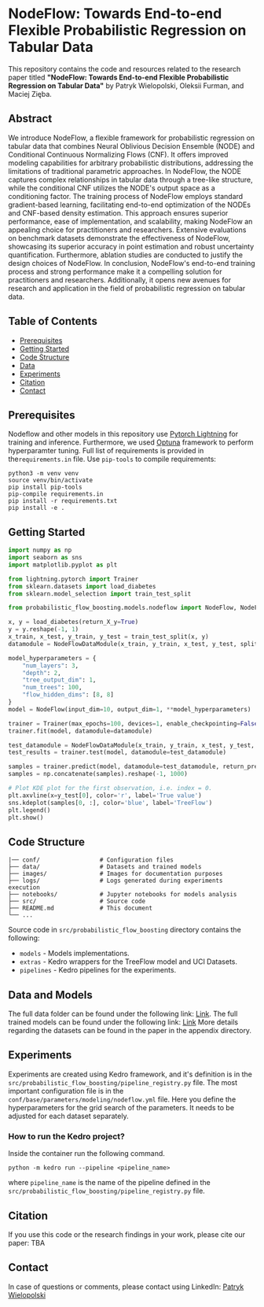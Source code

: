 # NodeFlow: Towards End-to-end Flexible Probabilistic Regression on Tabular Data

This repository contains the code and resources related to the research paper titled **"NodeFlow: Towards End-to-end Flexible Probabilistic Regression on Tabular Data"** by Patryk Wielopolski, Oleksii Furman, and Maciej Zięba.

## Abstract

We introduce NodeFlow, a flexible framework for probabilistic regression on tabular data that combines Neural Oblivious Decision Ensemble (NODE) and Conditional Continuous Normalizing Flows (CNF). It offers improved modeling capabilities for arbitrary probabilistic distributions, addressing the limitations of traditional parametric approaches. 
In NodeFlow, the NODE captures complex relationships in tabular data through a tree-like structure, while the conditional CNF utilizes the NODE's output space as a conditioning factor. The training process of NodeFlow employs standard gradient-based learning, facilitating end-to-end optimization of the NODEs and CNF-based density estimation. This approach ensures superior performance, ease of implementation, and scalability, making NodeFlow an appealing choice for practitioners and researchers. Extensive evaluations on benchmark datasets demonstrate the effectiveness of NodeFlow, showcasing its superior accuracy in point estimation and robust uncertainty quantification. Furthermore, ablation studies are conducted to justify the design choices of NodeFlow. 
In conclusion, NodeFlow's end-to-end training process and strong performance make it a compelling solution for practitioners and researchers. Additionally, it opens new avenues for research and application in the field of probabilistic regression on tabular data.

## Table of Contents

- [Prerequisites](#prerequisites)
- [Getting Started](#getting-started)
- [Code Structure](#code-structure)
- [Data](#data-and-models)
- [Experiments](#experiments)
- [Citation](#citation)
- [Contact](#contact)

## Prerequisites

Nodeflow and other models in this repository use [Pytorch Lightning](https://lightning.ai/pytorch-lightning) for training and inference. Furthermore, we used [Optuna](https://optuna.readthedocs.io/en/stable/) framework to perform hyperparamter tuning.
Full list of requirements is provided in the`requirements.in` file.
Use `pip-tools` to compile requirements:

```shell
python3 -m venv venv
source venv/bin/activate
pip install pip-tools
pip-compile requirements.in
pip install -r requirements.txt
pip install -e .
```

## Getting Started

```python
import numpy as np
import seaborn as sns
import matplotlib.pyplot as plt

from lightning.pytorch import Trainer
from sklearn.datasets import load_diabetes
from sklearn.model_selection import train_test_split

from probabilistic_flow_boosting.models.nodeflow import NodeFlow, NodeFlowDataModule

x, y = load_diabetes(return_X_y=True)
y = y.reshape(-1, 1)
x_train, x_test, y_train, y_test = train_test_split(x, y)
datamodule = NodeFlowDataModule(x_train, y_train, x_test, y_test, split_size=0.8, batch_size=2048)

model_hyperparameters = {
    "num_layers": 3,
    "depth": 2,
    "tree_output_dim": 1,
    "num_trees": 100,
    "flow_hidden_dims": [8, 8]
}
model = NodeFlow(input_dim=10, output_dim=1, **model_hyperparameters)

trainer = Trainer(max_epochs=100, devices=1, enable_checkpointing=False, inference_mode=False,)
trainer.fit(model, datamodule=datamodule)

test_datamodule = NodeFlowDataModule(x_train, y_train, x_test, y_test, split_size=0.8, batch_size=2048)
test_results = trainer.test(model, datamodule=test_datamodule)

samples = trainer.predict(model, datamodule=test_datamodule, return_predictions=True)
samples = np.concatenate(samples).reshape(-1, 1000)

# Plot KDE plot for the first observation, i.e. index = 0.
plt.axvline(x=y_test[0], color='r', label='True value')
sns.kdeplot(samples[0, :], color='blue', label='TreeFlow')
plt.legend()
plt.show()
```

## Code Structure

```
|── conf/                 # Configuration files
├── data/                 # Datasets and trained models 
├── images/               # Images for documentation purposes
├── logs/                 # Logs generated during experiments execution
├── notebooks/            # Jupyter notebooks for models analysis
├── src/                  # Source code
├── README.md             # This document
└── ...
```

Source code in `src/probabilistic_flow_boosting` directory contains the following:
  * `models` - Models implementations.
  * `extras` - Kedro wrappers for the TreeFlow model and UCI Datasets.
  * `pipelines` - Kedro pipelines for the experiments.


## Data and Models

The full data folder can be found under the following link: [Link](https://example.com).
The full trained models can be found under the following link: [Link](https://example.com)
More details regarding the datasets can be found in the paper in the appendix directory.

## Experiments

Experiments are created using Kedro framework, and it's definition is in the `src/probabilistic_flow_boosting/pipeline_registry.py` file. 
The most important configuration file is in the `conf/base/parameters/modeling/nodeflow.yml` file. 
Here you define the hyperparameters for the grid search of the parameters. It needs to be adjusted for each dataset separately. 

### How to run the Kedro project?
Inside the container run the following command.
```shell
python -m kedro run --pipeline <pipeline_name>
```
where `pipeline_name` is the name of the pipeline defined in the `src/probabilistic_flow_boosting/pipeline_registry.py` file.

## Citation
If you use this code or the research findings in your work, please cite our paper: TBA


## Contact
In case of questions or comments, please contact using LinkedIn: [Patryk Wielopolski](https://www.linkedin.com/in/patryk-wielopolski/)
